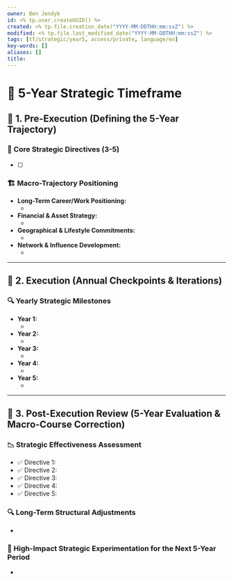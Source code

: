 ```yaml
---
owner: Ben Jendyk
id: <% tp.user.createUUID() %>
created: <% tp.file.creation_date("YYYY-MM-DDTHH:mm:ssZ") %>
modified: <% tp.file.last_modified_date("YYYY-MM-DDTHH:mm:ssZ") %>
tags: [tf/strategic/year5, access/private, language/en]
key-words: []
aliases: []
title:
---
```


# 📖 5-Year Strategic Timeframe

## 🚀 1. Pre-Execution (Defining the 5-Year Trajectory)

### 🎯 Core Strategic Directives (3-5)

- [ ] <!-- Define **3-5 foundational objectives** that will shape the next five years. These should focus on **deep capability-building, positioning, and irreversible strategic shifts**, not short-term execution. -->

### 🏗️ Macro-Trajectory Positioning

- **Long-Term Career/Work Positioning:**  
  - <!-- Where should I be positioned in 5 years (professionally, industry-wise, skill-wise)? -->
- **Financial & Asset Strategy:**  
  - <!-- What major **financial structures, investments, or asset-building strategies** should be in place? -->
- **Geographical & Lifestyle Commitments:**  
  - <!-- Will **relocation, new environment selection, or major lifestyle structural choices** play a role? -->
- **Network & Influence Development:**  
  - <!-- What **high-impact connections & influence strategies** should be built over this period? -->

---

## 📌 2. Execution (Annual Checkpoints & Iterations)

### 🔍 Yearly Strategic Milestones

- **Year 1:**  
  - <!-- What is the immediate **high-impact focus** for the first year? -->
- **Year 2:**  
  - <!-- What **capability-building phase** will take place in the second year? -->
- **Year 3:**  
  - <!-- What **positioning adjustments** or **pivot decisions** may be needed by Year 3? -->
- **Year 4:**  
  - <!-- What **scalability & reinforcement measures** will be implemented in Year 4? -->
- **Year 5:**  
  - <!-- What **final transition point or irreversible establishment** should be reached by the end of Year 5? -->

---

## 🌙 3. Post-Execution Review (5-Year Evaluation & Macro-Course Correction)

### 📉 Strategic Effectiveness Assessment

- ✅ Directive 1: <!-- Did the **5-year objectives materialize**? What structural inefficiencies emerged? -->
- ✅ Directive 2:  
- ✅ Directive 3:  
- ✅ Directive 4:  
- ✅ Directive 5:  

### 🔍 Long-Term Structural Adjustments

- <!-- What **course corrections** should be made before transitioning into the next 5-year cycle? -->

### 🧪 High-Impact Strategic Experimentation for the Next 5-Year Period

- <!-- What **one major macro-level experiment** should be tested in the next five years? This could be a **massive industry shift, radical career pivot, deep personal transformation, or high-risk/high-reward bet.** -->

